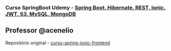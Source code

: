 ### Curso SpringBoot Udemy - [Spring Boot, Hibernate, REST, Ionic, JWT, S3, MySQL, MongoDB](https://www.udemy.com/course/spring-boot-ionic/)

## Professor @acenelio

Repositório original - [curso-spring-ionic-frontend](https://github.com/acenelio/curso-spring-ionic-frontend)
